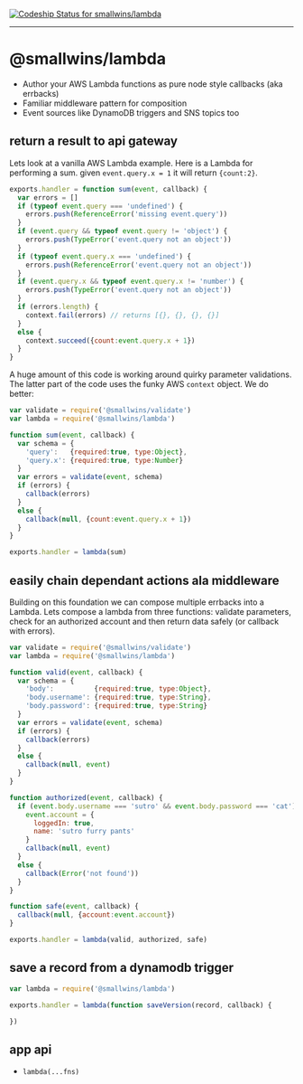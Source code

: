 [ ![Codeship Status for smallwins/lambda](https://codeship.com/projects/2e4082e0-d808-0133-2035-1eae90b9310e/status?branch=master)](https://codeship.com/projects/143109)

---

# @smallwins/lambda

- Author your AWS Lambda functions as pure node style callbacks (aka errbacks)
- Familiar middleware pattern for composition
- Event sources like DynamoDB triggers and SNS topics too

## return a result to api gateway

Lets look at a vanilla AWS Lambda example. Here is a Lambda for performing a sum. given `event.query.x = 1` it will return `{count:2}`.

```javascript
exports.handler = function sum(event, callback) {
  var errors = []
  if (typeof event.query === 'undefined') {
    errors.push(ReferenceError('missing event.query'))
  }
  if (event.query && typeof event.query != 'object') {
    errors.push(TypeError('event.query not an object'))
  }
  if (typeof event.query.x === 'undefined') {
    errors.push(ReferenceError('event.query not an object'))
  }
  if (event.query.x && typeof event.query.x != 'number') {
    errors.push(TypeError('event.query not an object'))
  }
  if (errors.length) {
    context.fail(errors) // returns [{}, {}, {}, {}]
  }
  else {
    context.succeed({count:event.query.x + 1})
  }
}
```

A huge amount of this code is working around quirky parameter validations. The latter part of the code uses the funky AWS `context` object. We do better:

```javascript
var validate = require('@smallwins/validate')
var lambda = require('@smallwins/lambda')

function sum(event, callback) {
  var schema = {
    'query':   {required:true, type:Object},
    'query.x': {required:true, type:Number}
  }
  var errors = validate(event, schema)
  if (errors) {
    callback(errors)
  }
  else {
    callback(null, {count:event.query.x + 1})
  }
}

exports.handler = lambda(sum)
```

## easily chain dependant actions ala middleware

Building on this foundation we can compose multiple errbacks into a Lambda. Lets compose a lambda from three functions: validate parameters, check for an authorized account and then return data safely (or callback with errors).

```javascript
var validate = require('@smallwins/validate')
var lambda = require('@smallwins/lambda')

function valid(event, callback) {
  var schema = {
    'body':          {required:true, type:Object},
    'body.username': {required:true, type:String},
    'body.password': {required:true, type:String}
  }
  var errors = validate(event, schema)
  if (errors) {
    callback(errors)
  }
  else {
    callback(null, event)
  }
}

function authorized(event, callback) {
  if (event.body.username === 'sutro' && event.body.password === 'cat') {
    event.account = {
      loggedIn: true,
      name: 'sutro furry pants'
    }
    callback(null, event)
  }
  else {
    callback(Error('not found'))
  }
}

function safe(event, callback) {
  callback(null, {account:event.account})
}

exports.handler = lambda(valid, authorized, safe)
```

## save a record from a dynamodb trigger    

```javascript
var lambda = require('@smallwins/lambda')

exports.handler = lambda(function saveVersion(record, callback) {

})
```

## app api

- `lambda(...fns)`
